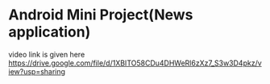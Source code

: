 # Android Mini Project(News application)
video link is given here
https://drive.google.com/file/d/1XBITO58CDu4DHWeRl6zXz7_S3w3D4pkz/view?usp=sharing
